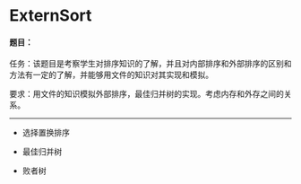# ExternSort

#### 题目：

任务：该题目是考察学生对排序知识的了解，并且对内部排序和外部排序的区别和方法有一定的了解，并能够用文件的知识对其实现和模拟。

要求：用文件的知识模拟外部排序，最佳归并树的实现。考虑内存和外存之间的关系。

---

* 选择置换排序

* 最佳归并树
* 败者树